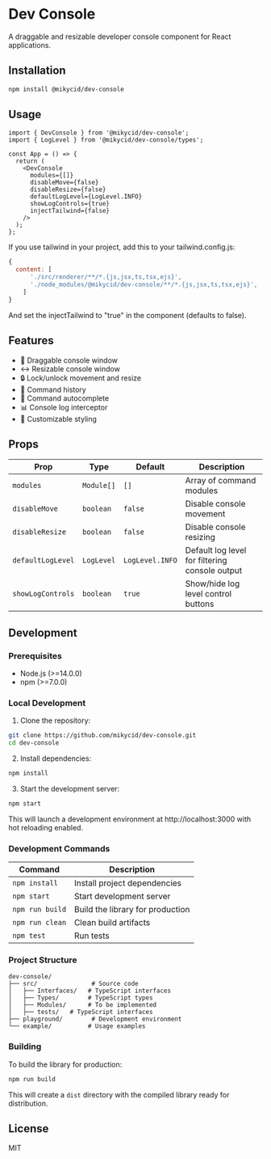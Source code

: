 # Dev Console

A draggable and resizable developer console component for React applications.

## Installation
```bash
npm install @mikycid/dev-console
```

## Usage
```tsx
import { DevConsole } from '@mikycid/dev-console';
import { LogLevel } from '@mikycid/dev-console/types';

const App = () => {
  return (
    <DevConsole
      modules={[]}
      disableMove={false}
      disableResize={false}
      defaultLogLevel={LogLevel.INFO}
      showLogControls={true}
      injectTailwind={false}
    />
  );
};
```

If you use tailwind in your project, add this to your tailwind.config.js:

```js
{
  content: [
      './src/renderer/**/*.{js,jsx,ts,tsx,ejs}',
      './node_modules/@mikycid/dev-console/**/*.{js,jsx,ts,tsx,ejs}',
    ]
}
```

And set the injectTailwind to "true" in the component (defaults to false).


## Features
- 🔄 Draggable console window
- ↔️ Resizable console window
- 🔒 Lock/unlock movement and resize
- 📝 Command history
- 🎯 Command autocomplete
- 📊 Console log interceptor
- 🎨 Customizable styling

## Props
| Prop | Type | Default | Description |
|------|------|---------|-------------|
| `modules` | `Module[]` | `[]` | Array of command modules |
| `disableMove` | `boolean` | `false` | Disable console movement |
| `disableResize` | `boolean` | `false` | Disable console resizing |
| `defaultLogLevel` | `LogLevel` | `LogLevel.INFO` | Default log level for filtering console output |
| `showLogControls` | `boolean` | `true` | Show/hide log level control buttons |


## Development

### Prerequisites
- Node.js (>=14.0.0)
- npm (>=7.0.0)

### Local Development
1. Clone the repository:
```bash
git clone https://github.com/mikycid/dev-console.git
cd dev-console
```

2. Install dependencies:
```bash
npm install
```

3. Start the development server:
```bash
npm start
```
This will launch a development environment at http://localhost:3000 with hot reloading enabled.

### Development Commands
| Command | Description |
|---------|-------------|
| `npm install` | Install project dependencies |
| `npm start` | Start development server |
| `npm run build` | Build the library for production |
| `npm run clean` | Clean build artifacts |
| `npm test` | Run tests |

### Project Structure
```
dev-console/
├── src/               # Source code
│   ├── Interfaces/   # TypeScript interfaces
│   ├── Types/        # TypeScript types
│   ├── Modules/      # To be implemented
│   ├── tests/   # TypeScript interfaces
├── playground/        # Development environment
└── example/          # Usage examples
```

### Building
To build the library for production:
```bash
npm run build
```
This will create a `dist` directory with the compiled library ready for distribution.

## License
MIT
